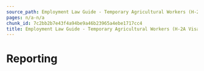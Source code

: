 ```yaml
---
source_path: Employment Law Guide - Temporary Agricultural Workers (H-2A Visas).md
pages: n/a-n/a
chunk_id: 7c2bb2b7e43f4a94be9a46b23965a4ebe1717cc4
title: Employment Law Guide - Temporary Agricultural Workers (H-2A Visas)
---
```

# Reporting

